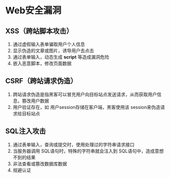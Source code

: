 # Web安全漏洞

## XSS（跨站脚本攻击）
1. 通过虚假输⼊表单骗取⽤户个⼈信息
2. 显示伪造的⽂章或图⽚，诱导用户去点击
3. 通过表单输⼊，动态⽣成 **script** 等造成漏洞危险
4. 嵌入恶意脚本，修改页面数据

## CSRF（跨站请求伪造）
1. 跨站请求伪造是指黑客可以冒充用户向目标站点发送请求，从而获取用户信息，篡改用户数据
2. 用户验证存在，如 用户session存储在客户端，黑客使用该 session来伪造请求给目标站点

## SQL注⼊攻击
1. 通过表单输⼊，查询或提交时，使⽤处理过的字符串请求接⼝
1. 当服务器调⽤ SQL语句时，特殊的字符串就会注⼊到 SQL语句中，造成意想不到的结果
1. ⾮法查看或篡改数据库数据
1. 规避认证
